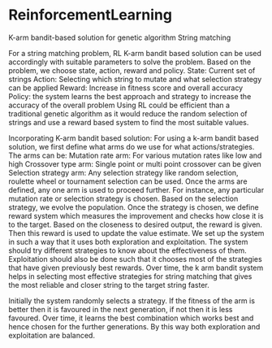 # ReinforcementLearning

K-arm bandit-based solution for genetic algorithm
String matching

For a string matching problem, RL K-arm bandit based solution can be used accordingly with suitable parameters to solve the problem. Based on the problem, we choose state, action, reward and policy.
State: Current set of strings
Action: Selecting which string to mutate and what selection strategy can be applied
Reward: Increase in fitness score and overall accuracy
Policy: the system learns the best approach and strategy to increase the accuracy of the overall problem
Using RL could be efficient than a traditional genetic algorithm as it would reduce the random selection of strings and use a reward based system to find the most suitable values.

Incorporating K-arm bandit based solution:
For using a k-arm bandit based solution, we first define what arms do we use for what actions/strategies. The arms can be:
Mutation rate arm: For various mutation rates like low and high
Crossover type arm: Single point or multi point crossover can be given
Selection strategy arm: Any selection strategy like random selection, roulette wheel or tournament selection can be used.
Once the arms are defined, any one arm is used to proceed further. For instance, any particular mutation rate or selection strategy is chosen. Based on the selection strategy, we evolve the population.
Once the strategy is chosen, we define reward system which measures the improvement and checks how close it is to the target. Based on the closeness to desired output, the reward is given. Then this reward is used to update the value estimate. 
We set up the system in such a way that it uses both exploration and exploitation. The system should try different strategies to know about the effectiveness of them. Exploitation should also be done such that it chooses most of the strategies that have given previously best rewards.
Over time, the k arm bandit system helps in selecting most effective strategies for string matching that gives the most reliable and closer string to the target string faster.

Initially the system randomly selects a strategy. If the fitness of the arm is better then it is favoured in the next generation, if not then it is less favoured. Over time, it learns the best combination which works best and hence chosen for the further generations. By this way both exploration and exploitation are balanced.



